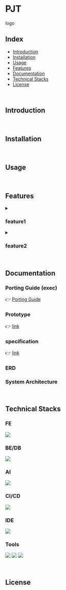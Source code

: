 
# PJT
logo

## Index
  - [Introduction](#introduction) 
  - [Installation](#installation) 
  - [Usage](#usage) 
  - [Features](#features)
  - [Documentation](#documentation)
  - [Technical Stacks](#technical-stacks)
  - [License](#license)
<br>

  
## Introduction


<br>


## Installation


<br>


## Usage


<br>


## Features
<details>
  <summary><h3>feature1</h3></summary> 
  
- explain
- explian
    
</details>

<details>
  <summary><h3>feature2</h3></summary> 
  
- explain
- explian
    
</details>


<br>




## Documentation

### Porting Guide (exec)
👉 [Porting Guide](link) <br>

### Prototype

👉 [link](link)

### specification

👉 [link](link)

### ERD

### System Architecture

<br>



## Technical Stacks

### FE

![](<https://img.shields.io/badge/React(10.2.3)-61DAFB?style=for-the-badge&logo=react&logoColor=white>) 


### BE/DB

![](<https://img.shields.io/badge/Spring_Boot(3.2.3)-6DB33F?style=for-the-badge&logo=Springboot&logoColor=white>) 


### AI

![](<https://img.shields.io/badge/Pytorch(2.2.1)-F05032?style=for-the-badge&logo=pytorch&logoColor=white>) 


### CI/CD

![](<https://img.shields.io/badge/Docker(26.0.0)-2496ED?style=for-the-badge&logo=docker&logoColor=white>) 


### IDE

![](<https://img.shields.io/badge/VSCode(1.85.1)-3178C6?style=for-the-badge&logo=v&logoColor=white>) 

### Tools

![](https://img.shields.io/badge/Gitlab-F05032?style=for-the-badge&logo=gitlab&logoColor=white) 
![](https://img.shields.io/badge/Notion-000000?style=for-the-badge&logo=notion&logoColor=white) 
![](https://img.shields.io/badge/Figma-CC6699?style=for-the-badge&logo=figma&logoColor=white) 

<br>


## License

